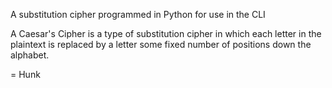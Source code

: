 A substitution cipher programmed in Python for use in the CLI

A Caesar's Cipher is a type of substitution cipher in which each letter 
in the plaintext is replaced by a letter some fixed number of positions 
down the alphabet.


= Hunk
